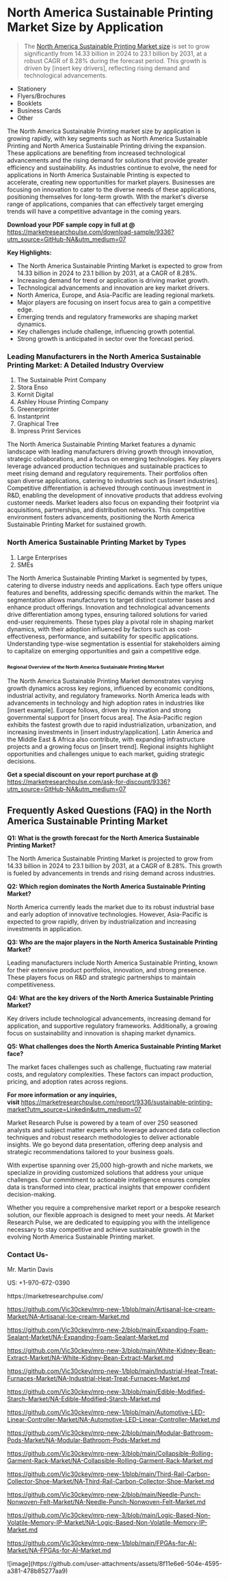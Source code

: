<h1>North America Sustainable Printing Market&nbsp;Size by Application</h1><blockquote><p>The <a href="https://marketresearchpulse.com/download-sample/9336?utm_source=GitHub-NA&amp;utm_medium=07">North America Sustainable Printing Market size</a> is set to grow significantly from 14.33 billion in 2024 to 23.1 billion by 2031, at a robust CAGR of 8.28% during the forecast period. This growth is driven by [insert key drivers], reflecting rising demand and technological advancements.</p></blockquote><ul><li>Stationery<li> Flyers/Brochures<li> Booklets<li> Business Cards<li> Other</li></ul><p>The North America Sustainable Printing market size by application is growing rapidly, with key segments such as North America Sustainable Printing and North America Sustainable Printing driving the expansion. These applications are benefiting from increased technological advancements and the rising demand for solutions that provide greater efficiency and sustainability. As industries continue to evolve, the need for applications in North America Sustainable Printing is expected to accelerate, creating new opportunities for market players. Businesses are focusing on innovation to cater to the diverse needs of these applications, positioning themselves for long-term growth. With the market's diverse range of applications, companies that can effectively target emerging trends will have a competitive advantage in the coming years.</p><p><strong>Download your PDF sample copy in full at @ </strong><a href="https://marketresearchpulse.com/download-sample/9336?utm_source=GitHub-NA&amp;utm_medium=07">https://marketresearchpulse.com/download-sample/9336?utm_source=GitHub-NA&amp;utm_medium=07</a></p><p><strong>Key Highlights: </strong></p><ul><li>The North America Sustainable Printing Market is expected to grow from 14.33 billion in 2024 to 23.1 billion by 2031, at a CAGR of 8.28%.</li><li>Increasing demand for trend or application is driving market growth.</li><li>Technological advancements and innovation are key market drivers.</li><li>North America, Europe, and Asia-Pacific are leading regional markets.</li><li>Major players are focusing on insert focus area to gain a competitive edge.</li><li>Emerging trends and regulatory frameworks are shaping market dynamics.</li><li>Key challenges include challenge, influencing growth potential.</li><li>Strong growth is anticipated in sector over the forecast period.</li></ul><h3>Leading Manufacturers in the North America Sustainable Printing Market: A Detailed Industry Overview</h3><ol><li>The Sustainable Print Company</li><li>Stora Enso</li><li>Kornit Digital</li><li>Ashley House Printing Company</li><li>Greenerprinter</li><li>Instantprint</li><li>Graphical Tree</li><li>Impress Print Services</li></ol><div class="flex max-w-full flex-col flex-grow"><div class="min-h-8 text-message flex w-full flex-col items-end gap-2 whitespace-normal break-words [.text-message+&amp;]:mt-5" dir="auto" data-message-author-role="assistant" data-message-id="fd8432e4-4910-450d-b182-61b7bfb0a01f" data-message-model-slug="gpt-4o"><div class="flex w-full flex-col gap-1 empty:hidden first:pt-[3px]"><div class="markdown prose w-full break-words dark:prose-invert light"><p>The North America Sustainable Printing Market features a dynamic landscape with leading manufacturers driving growth through innovation, strategic collaborations, and a focus on emerging technologies. Key players leverage advanced production techniques and sustainable practices to meet rising demand and regulatory requirements. Their portfolios often span diverse applications, catering to industries such as [insert industries]. Competitive differentiation is achieved through continuous investment in R&amp;D, enabling the development of innovative products that address evolving customer needs. Market leaders also focus on expanding their footprint via acquisitions, partnerships, and distribution networks. This competitive environment fosters advancements, positioning the North America Sustainable Printing Market for sustained growth.</p></div></div></div></div><h3>North America Sustainable Printing Market by Types</h3><ol><li>Large Enterprises<li> SMEs</li></ol><div class="flex max-w-full flex-col flex-grow"><div class="min-h-8 text-message flex w-full flex-col items-end gap-2 whitespace-normal break-words [.text-message+&amp;]:mt-5" dir="auto" data-message-author-role="assistant" data-message-id="084470be-0bb7-4664-bddf-5156b4f41249" data-message-model-slug="gpt-4o-mini"><div class="flex w-full flex-col gap-1 empty:hidden first:pt-[3px]"><div class="markdown prose w-full break-words dark:prose-invert light"><p>The North America Sustainable Printing Market is segmented by types, catering to diverse industry needs and applications. Each type offers unique features and benefits, addressing specific demands within the market. The segmentation allows manufacturers to target distinct customer bases and enhance product offerings. Innovation and technological advancements drive differentiation among types, ensuring tailored solutions for varied end-user requirements. These types play a pivotal role in shaping market dynamics, with their adoption influenced by factors such as cost-effectiveness, performance, and suitability for specific applications. Understanding type-wise segmentation is essential for stakeholders aiming to capitalize on emerging opportunities and gain a competitive edge.</p></div></div></div></div><h3><span style="font-size: 11px;">Regional Overview of the North America Sustainable Printing Market</span></h3><div class="flex max-w-full flex-col flex-grow"><div class="min-h-8 text-message flex w-full flex-col items-end gap-2 whitespace-normal break-words [.text-message+&amp;]:mt-5" dir="auto" data-message-author-role="assistant" data-message-id="e9038762-ce64-4e30-91c9-9bd413514231" data-message-model-slug="gpt-4o-mini"><div class="flex w-full flex-col gap-1 empty:hidden first:pt-[3px]"><div class="markdown prose w-full break-words dark:prose-invert light"><p>The North America Sustainable Printing Market demonstrates varying growth dynamics across key regions, influenced by economic conditions, industrial activity, and regulatory frameworks. North America leads with advancements in technology and high adoption rates in industries like [insert example]. Europe follows, driven by innovation and strong governmental support for [insert focus area]. The Asia-Pacific region exhibits the fastest growth due to rapid industrialization, urbanization, and increasing investments in [insert industry/application]. Latin America and the Middle East &amp; Africa also contribute, with expanding infrastructure projects and a growing focus on [insert trend]. Regional insights highlight opportunities and challenges unique to each market, guiding strategic decisions.</p></div></div></div></div><p><strong>Get a special discount on your report purchase at @ </strong><a href="https://marketresearchpulse.com/ask-for-discount/9336?utm_source=GitHub-NA&amp;utm_medium=07">https://marketresearchpulse.com/ask-for-discount/9336?utm_source=GitHub-NA&amp;utm_medium=07</a></p><h2>Frequently Asked Questions (FAQ) in the North America Sustainable Printing Market</h2><p><strong>Q1: What is the growth forecast for the North America Sustainable Printing Market?</strong></p><p>The North America Sustainable Printing Market is projected to grow from 14.33 billion in 2024 to 23.1 billion by 2031, at a CAGR of 8.28%. This growth is fueled by advancements in trends and rising demand across industries.</p><p><strong>Q2: Which region dominates the North America Sustainable Printing Market?</strong></p><p>North America currently leads the market due to its robust industrial base and early adoption of innovative technologies. However, Asia-Pacific is expected to grow rapidly, driven by industrialization and increasing investments in application.</p><p><strong>Q3: Who are the major players in the North America Sustainable Printing Market?</strong></p><p>Leading manufacturers include North America Sustainable Printing, known for their extensive product portfolios, innovation, and strong presence. These players focus on R&amp;D and strategic partnerships to maintain competitiveness.</p><p><strong>Q4: What are the key drivers of the North America Sustainable Printing Market?</strong></p><p>Key drivers include technological advancements, increasing demand for application, and supportive regulatory frameworks. Additionally, a growing focus on sustainability and innovation is shaping market dynamics.</p><p><strong>Q5: What challenges does the North America Sustainable Printing Market face?</strong></p><p>The market faces challenges such as challenge, fluctuating raw material costs, and regulatory complexities. These factors can impact production, pricing, and adoption rates across regions.</p><p><strong>For more information or any inquiries, visit&nbsp;</strong><a href="https://marketresearchpulse.com/report/9336/sustainable-printing-market?utm_source=Linkedin&utm_medium=07">https://marketresearchpulse.com/report/9336/sustainable-printing-market?utm_source=Linkedin&utm_medium=07</a></p><p>Market Research Pulse is powered by a team of over 250 seasoned analysts and subject matter experts who leverage advanced data collection techniques and robust research methodologies to deliver actionable insights. We go beyond data presentation, offering deep analysis and strategic recommendations tailored to your business goals.</p><p>With expertise spanning over 25,000 high-growth and niche markets, we specialize in providing customized solutions that address your unique challenges. Our commitment to actionable intelligence ensures complex data is transformed into clear, practical insights that empower confident decision-making.</p><p>Whether you require a comprehensive market report or a bespoke research solution, our flexible approach is designed to meet your needs. At Market Research Pulse, we are dedicated to equipping you with the intelligence necessary to stay competitive and achieve sustainable growth in the evolving North America Sustainable Printing market.</p><h3><strong>Contact Us-</strong></h3><p>Mr. Martin Davis</p><p>US: +1-970-672-0390</p><p>https://marketresearchpulse.com/</p><p><a href="https://github.com/Vic30ckey/mrp-new-1/blob/main/Artisanal-Ice-cream-Market/NA-Artisanal-Ice-cream-Market.md">https://github.com/Vic30ckey/mrp-new-1/blob/main/Artisanal-Ice-cream-Market/NA-Artisanal-Ice-cream-Market.md</a></p><p><a href="https://github.com/Vic30ckey/mrp-new-2/blob/main/Expanding-Foam-Sealant-Market/NA-Expanding-Foam-Sealant-Market.md">https://github.com/Vic30ckey/mrp-new-2/blob/main/Expanding-Foam-Sealant-Market/NA-Expanding-Foam-Sealant-Market.md</a></p><p><a href="https://github.com/Vic30ckey/mrp-new-3/blob/main/White-Kidney-Bean-Extract-Market/NA-White-Kidney-Bean-Extract-Market.md">https://github.com/Vic30ckey/mrp-new-3/blob/main/White-Kidney-Bean-Extract-Market/NA-White-Kidney-Bean-Extract-Market.md</a></p><p><a href="https://github.com/Vic30ckey/mrp-new-1/blob/main/Industrial-Heat-Treat-Furnaces-Market/NA-Industrial-Heat-Treat-Furnaces-Market.md">https://github.com/Vic30ckey/mrp-new-1/blob/main/Industrial-Heat-Treat-Furnaces-Market/NA-Industrial-Heat-Treat-Furnaces-Market.md</a></p><p><a href="https://github.com/Vic30ckey/mrp-new-3/blob/main/Edible-Modified-Starch-Market/NA-Edible-Modified-Starch-Market.md">https://github.com/Vic30ckey/mrp-new-3/blob/main/Edible-Modified-Starch-Market/NA-Edible-Modified-Starch-Market.md</a></p><p><a href="https://github.com/Vic30ckey/mrp-new-1/blob/main/Automotive-LED-Linear-Controller-Market/NA-Automotive-LED-Linear-Controller-Market.md">https://github.com/Vic30ckey/mrp-new-1/blob/main/Automotive-LED-Linear-Controller-Market/NA-Automotive-LED-Linear-Controller-Market.md</a></p><p><a href="https://github.com/Vic30ckey/mrp-new-2/blob/main/Modular-Bathroom-Pods-Market/NA-Modular-Bathroom-Pods-Market.md">https://github.com/Vic30ckey/mrp-new-2/blob/main/Modular-Bathroom-Pods-Market/NA-Modular-Bathroom-Pods-Market.md</a></p><p><a href="https://github.com/Vic30ckey/mrp-new-3/blob/main/Collapsible-Rolling-Garment-Rack-Market/NA-Collapsible-Rolling-Garment-Rack-Market.md">https://github.com/Vic30ckey/mrp-new-3/blob/main/Collapsible-Rolling-Garment-Rack-Market/NA-Collapsible-Rolling-Garment-Rack-Market.md</a></p><p><a href="https://github.com/Vic30ckey/mrp-new-1/blob/main/Third-Rail-Carbon-Collector-Shoe-Market/NA-Third-Rail-Carbon-Collector-Shoe-Market.md">https://github.com/Vic30ckey/mrp-new-1/blob/main/Third-Rail-Carbon-Collector-Shoe-Market/NA-Third-Rail-Carbon-Collector-Shoe-Market.md</a></p><p><a href="https://github.com/Vic30ckey/mrp-new-2/blob/main/Needle-Punch-Nonwoven-Felt-Market/NA-Needle-Punch-Nonwoven-Felt-Market.md">https://github.com/Vic30ckey/mrp-new-2/blob/main/Needle-Punch-Nonwoven-Felt-Market/NA-Needle-Punch-Nonwoven-Felt-Market.md</a></p><p><a href="https://github.com/Vic30ckey/mrp-new-3/blob/main/Logic-Based-Non-Volatile-Memory-IP-Market/NA-Logic-Based-Non-Volatile-Memory-IP-Market.md">https://github.com/Vic30ckey/mrp-new-3/blob/main/Logic-Based-Non-Volatile-Memory-IP-Market/NA-Logic-Based-Non-Volatile-Memory-IP-Market.md</a></p><p><a href="https://github.com/Vic30ckey/mrp-new-1/blob/main/FPGAs-for-AI-Market/NA-FPGAs-for-AI-Market.md">https://github.com/Vic30ckey/mrp-new-1/blob/main/FPGAs-for-AI-Market/NA-FPGAs-for-AI-Market.md</a></p>
![image](https://github.com/user-attachments/assets/8f11e6e6-504e-4595-a381-478b85277aa9)
